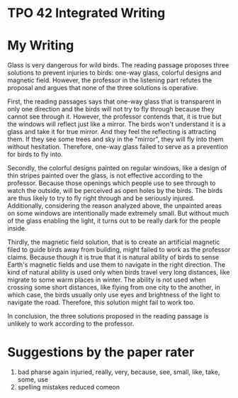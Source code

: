 # TPO 42 Integrated Writing

# My Writing

Glass is very dangerous for wild birds. The reading passage proposes three solutions to prevent injuries to birds: one-way glass, colorful designs and magnetic field. However, the professor in the listening part refutes the proposal and argues that none of the three solutions is operative.

First, the reading passages says that one-way glass that is transparent in only one direction and the birds will not try to fly through because they cannot see through it. However, the professor contends that, it is true but the windows will reflect just like a mirror. The birds won't understand it is a  glass and take it for true mirror. And they feel the reflecting is attracting them. If they see some trees and sky in the "mirror", they will fly into them without hesitation. Therefore, one-way glass failed to serve as a prevention for birds to fly into.

Secondly, the colorful designs painted on regular windows, like a design of thin stripes painted over the glass, is not effective according to the professor. Because those openings which people use to see through to watch the outside, will be perceived as open holes by the birds. The birds are thus likely to try to fly right through and be seriously injured. Additionally, considering the reason analyzed above, the unpainted areas on some windows are intentionally made extremely small. But without much of the glass enabling the light, it turns out to be really dark for the people inside. 

Thirdly, the magnetic field solution, that is to create an artificial magnetic filed to guide birds away from building, might failed to work as the professor claims. Because though it is true that it is  natural ability of birds to sense Earth's magnetic fields and use them to navigate in the right direction. The kind of natural ability is used only when birds travel very long distances, like migrate to some warm places in winter. The ability is not used when crossing some short distances, like flying from one city to the another, in which case, the birds usually only use eyes and brightness of the light to navigate the road. Therefore, this solution might fail to work too.

In conclusion, the three solutions proposed in the reading passage is unlikely to work according to the professor.


# Suggestions by the paper rater
1.  bad pharse again
injuried, really, very, because, see, small, like, take, some, use
2. spelling mistakes reduced comeon
